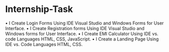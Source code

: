 # Internship-Task
• I Create Login Forms Using IDE Visual Studio and Windows Forms for User Interface.
• I Create Registration forms Using IDE Visual Studio and Windows forms for User Interface.
• I Create EMI Calculator Using IDE vs. code Languages HTML, CSS, JavaScript.
• I Create a Landing Page Using IDE vs. Code Languages HTML, CSS.
